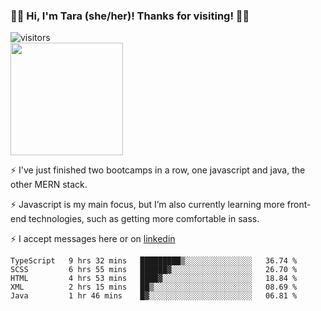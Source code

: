 ### 👋🏾 Hi, I'm Tara (she/her)! Thanks for visiting! 👋🏾
![visitors](https://visitor-badge.glitch.me/badge?page_id=qualmless)
<BR>
<img height="180em" src="https://github-readme-stats.vercel.app/api?username=qualmless&show_icons=true&hide_border=true&&count_private=true&include_all_commits=true" />

⚡️ I've just finished two bootcamps in a row, one javascript and java, the other MERN stack. 

⚡️ Javascript is my main focus, but I’m also currently learning more front-end technologies, such as getting more comfortable in sass. 

⚡️ I accept messages here or on <a href="https://www.linkedin.com/in/tarajdunmore/">linkedin</a>

<!--START_SECTION:waka-->
```text
TypeScript   9 hrs 32 mins   █████████▒░░░░░░░░░░░░░░░   36.74 % 
SCSS         6 hrs 55 mins   ██████▓░░░░░░░░░░░░░░░░░░   26.70 % 
HTML         4 hrs 53 mins   ████▓░░░░░░░░░░░░░░░░░░░░   18.84 % 
XML          2 hrs 15 mins   ██▒░░░░░░░░░░░░░░░░░░░░░░   08.69 % 
Java         1 hr 46 mins    █▓░░░░░░░░░░░░░░░░░░░░░░░   06.81 % 
```
<!--END_SECTION:waka-->

<!--
**qualmless/qualmless** is a ✨ _special_ ✨ repository because its `README.md` (this file) appears on your GitHub profile.

Here are some ideas to get you started:
- 🔭 I’m currently working on ...
- 👯 I’m looking to collaborate on ...
- 🤔 I’m looking for help with ...
- 💬 Ask me about ...
- 📫 How to reach me: ...
- ⚡ Fun fact: ...
-->
